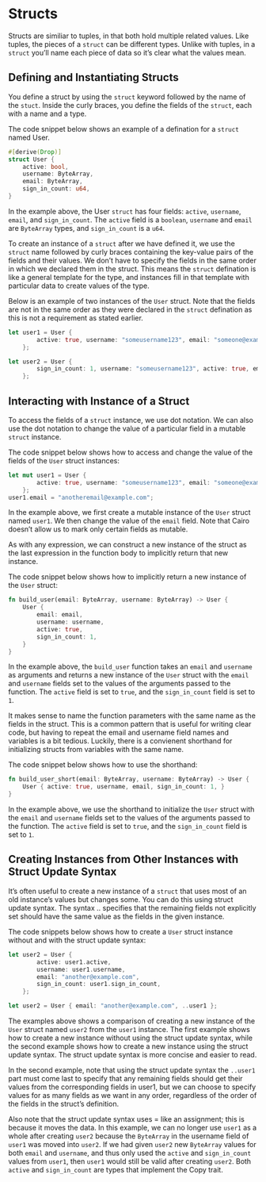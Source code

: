 # Structs

Structs are similiar to tuples, in that both hold multiple related values. Like tuples, the pieces of a `struct` can be different types. Unlike with tuples, in a `struct` you’ll name each piece of data so it’s clear what the values mean.

## Defining and Instantiating Structs

You define a struct by using the `struct` keyword followed by the name of the `stuct`. Inside the curly braces, you define the fields of the `struct`, each with a name and a type.

The code snippet below shows an example of a defination for a `struct` named User.

```Rust
#[derive(Drop)]
struct User {
    active: bool,
    username: ByteArray,
    email: ByteArray,
    sign_in_count: u64,
}
```

In the example above, the User `struct` has four fields: `active`, `username`, `email`, and `sign_in_count`. The `active` field is a `boolean`, `username` and `email` are `ByteArray` types, and `sign_in_count` is a `u64`.

To create an instance of a `struct` after we have defined it, we use the `struct` name followed by curly braces containing the key-value pairs of the fields and their values. We don’t have to specify the fields in the same order in which we declared them in the struct. This means the `struct` defination is like a general template for the type, and instances fill in that template with particular data to create values of the type.

Below is an example of two instances of the `User` struct. Note that the fields are not in the same order as they were declared in the `struct` defination as this is not a requirement as stated earlier.

```Rust
let user1 = User {
        active: true, username: "someusername123", email: "someone@example.com", sign_in_count: 1
    };

let user2 = User {
        sign_in_count: 1, username: "someusername123", active: true, email: "someone@example.com"
    };
```

## Interacting with Instance of a Struct

To access the fields of a `struct` instance, we use dot notation. We can also use the dot notation to change the value of a particular field in a mutable `struct` instance.

The code snippet below shows how to access and change the value of the fields of the `User` struct instances:

```Rust
let mut user1 = User {
        active: true, username: "someusername123", email: "someone@example.com", sign_in_count: 1
    };
user1.email = "anotheremail@example.com";
```

In the example above, we first create a mutable instance of the `User` struct named `user1`. We then change the value of the `email` field. Note that Cairo doesn’t allow us to mark only certain fields as mutable.

As with any expression, we can construct a new instance of the struct as the last expression in the function body to implicitly return that new instance.

The code snippet below shows how to implicitly return a new instance of the `User` struct:

```Rust
fn build_user(email: ByteArray, username: ByteArray) -> User {
    User {
        email: email,
        username: username,
        active: true,
        sign_in_count: 1,
    }
}
```

In the example above, the `build_user` function takes an `email` and `username` as arguments and returns a new instance of the `User` struct with the `email` and `username` fields set to the values of the arguments passed to the function. The `active` field is set to `true`, and the `sign_in_count` field is set to `1`.

It makes sense to name the function parameters with the same name as the fields in the struct. This is a common pattern that is useful for writing clear code, but having to repeat the email and username field names and variables is a bit tedious. Luckily, there is a convienent shorthand for initializing structs from variables with the same name.

The code snippet below shows how to use the shorthand:

```Rust
fn build_user_short(email: ByteArray, username: ByteArray) -> User {
    User { active: true, username, email, sign_in_count: 1, }
}
```

In the example above, we use the shorthand to initialize the `User` struct with the `email` and `username` fields set to the values of the arguments passed to the function. The `active` field is set to `true`, and the `sign_in_count` field is set to `1`.

## Creating Instances from Other Instances with Struct Update Syntax

It’s often useful to create a new instance of a `struct` that uses most of an old instance’s values but changes some. You can do this using struct update syntax. The syntax .. specifies that the remaining fields not explicitly set should have the same value as the fields in the given instance.

The code snippets below shows how to create a `User` struct instance without and with the struct update syntax:

```Rust
let user2 = User {
        active: user1.active,
        username: user1.username,
        email: "another@example.com",
        sign_in_count: user1.sign_in_count,
    };
```

```Rust
let user2 = User { email: "another@example.com", ..user1 };
```

The examples above shows a comparison of creating a new instance of the `User` struct named `user2` from the `user1` instance. The first example shows how to create a new instance without using the struct update syntax, while the second example shows how to create a new instance using the struct update syntax. The struct update syntax is more concise and easier to read.

In the second example, note that using the struct update syntax the `..user1` part must come last to specify that any remaining fields should get their values from the corresponding fields in user1, but we can choose to specify values for as many fields as we want in any order, regardless of the order of the fields in the struct’s definition.

Also note that the struct update syntax uses = like an assignment; this is because it moves the data. In this example, we can no longer use `user1` as a whole after creating `user2` because the `ByteArray` in the username field of `user1` was moved into `user2`. If we had given `user2` new `ByteArray` values for both `email` and `username`, and thus only used the `active` and `sign_in_count` values from `user1`, then `user1` would still be valid after creating `user2`. Both `active` and `sign_in_count` are types that implement the Copy trait.
